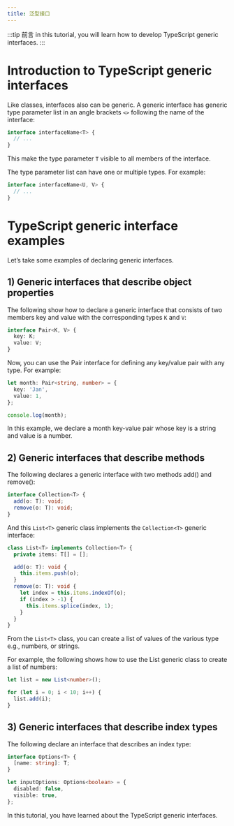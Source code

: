 ```yaml
---
title: 泛型接口
---
```


:::tip 前言
in this tutorial, you will learn how to develop TypeScript generic interfaces.
:::

# Introduction to TypeScript generic interfaces

Like classes, interfaces also can be generic. A generic interface has generic type parameter list in an angle brackets `<>` following the name of the interface:

```ts
interface interfaceName<T> {
  // ...
}
```

This make the type parameter `T` visible to all members of the interface.

The type parameter list can have one or multiple types. For example:

```ts
interface interfaceName<U, V> {
  // ...
}
```

# TypeScript generic interface examples

Let’s take some examples of declaring generic interfaces.

## 1) Generic interfaces that describe object properties

The following show how to declare a generic interface that consists of two members key and value with the corresponding types `K` and `V`:

```ts
interface Pair<K, V> {
  key: K;
  value: V;
}
```

Now, you can use the Pair interface for defining any key/value pair with any type. For example:

```ts
let month: Pair<string, number> = {
  key: 'Jan',
  value: 1,
};

console.log(month);
```

In this example, we declare a month key-value pair whose key is a string and value is a number.

## 2) Generic interfaces that describe methods

The following declares a generic interface with two methods add() and remove():

```ts
interface Collection<T> {
  add(o: T): void;
  remove(o: T): void;
}
```

And this `List<T>` generic class implements the `Collection<T>` generic interface:

```ts
class List<T> implements Collection<T> {
  private items: T[] = [];

  add(o: T): void {
    this.items.push(o);
  }
  remove(o: T): void {
    let index = this.items.indexOf(o);
    if (index > -1) {
      this.items.splice(index, 1);
    }
  }
}
```

From the `List<T>` class, you can create a list of values of the various type e.g., numbers, or strings.

For example, the following shows how to use the List<T> generic class to create a list of numbers:

```ts
let list = new List<number>();

for (let i = 0; i < 10; i++) {
  list.add(i);
}
```

## 3) Generic interfaces that describe index types

The following declare an interface that describes an index type:

```ts
interface Options<T> {
  [name: string]: T;
}

let inputOptions: Options<boolean> = {
  disabled: false,
  visible: true,
};
```

In this tutorial, you have learned about the TypeScript generic interfaces.
